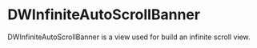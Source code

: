 # DWInfiniteAutoScrollBanner
DWInfiniteAutoScrollBanner is a view used for build an infinite scroll view.
